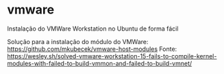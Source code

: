 # vmware
Instalação do VMWare Workstation no Ubuntu de forma fácil

Solução para a instalação do módulo do VMWare:
https://github.com/mkubecek/vmware-host-modules
Fonte:
https://wesley.sh/solved-vmware-workstation-15-fails-to-compile-kernel-modules-with-failed-to-build-vmmon-and-failed-to-build-vmnet/
